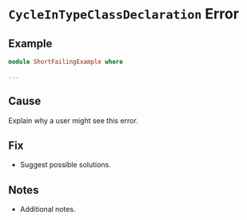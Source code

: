 # `CycleInTypeClassDeclaration` Error

## Example

```purescript
module ShortFailingExample where

...
```

## Cause

Explain why a user might see this error.

## Fix

- Suggest possible solutions.

## Notes

- Additional notes.
